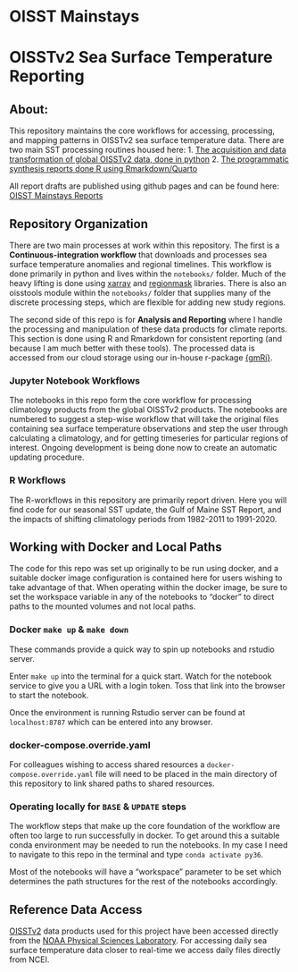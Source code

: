 OISST Mainstays
================

# OISSTv2 Sea Surface Temperature Reporting

## About:

This repository maintains the core workflows for accessing, processing,
and mapping patterns in OISSTv2 sea surface temperature data. There are
two main SST processing routines housed here: 1. [The acquisition and
data transformation of global OISSTv2 data, done in
python](https://github.com/adamkemberling/oisst_mainstays/tree/master/notebooks)
2. [The programmatic synthesis reports done R using
Rmarkdown/Quarto](https://github.com/adamkemberling/oisst_mainstays/tree/master/R)

All report drafts are published using github pages and can be found
here: [OISST Mainstays
Reports](https://github.com/adamkemberling/oisst_mainstays/blob/master/index.md)

## Repository Organization

There are two main processes at work within this repository. The first
is a **Continuous-integration workflow** that downloads and processes
sea surface temperature anomalies and regional timelines. This workflow
is done primarily in python and lives within the `notebooks/` folder.
Much of the heavy lifting is done using [xarray]() and [regionmask]()
libraries. There is also an oisstools module within the `notebooks/`
folder that supplies many of the discrete processing steps, which are
flexible for adding new study regions.

The second side of this repo is for **Analysis and Reporting** where I
handle the processing and manipulation of these data products for
climate reports. This section is done using R and Rmarkdown for
consistent reporting (and because I am much better with these tools).
The processed data is accessed from our cloud storage using our in-house
r-package [{gmRi}](www.github.com/gulfofmaine/gmri).

### Jupyter Notebook Workflows

The notebooks in this repo form the core workflow for processing
climatology products from the global OISSTv2 products. The notebooks are
numbered to suggest a step-wise workflow that will take the original
files containing sea surface temperature observations and step the user
through calculating a climatology, and for getting timeseries for
particular regions of interest. Ongoing development is being done now to
create an automatic updating procedure.

### R Workflows

The R-workflows in this repository are primarily report driven. Here you
will find code for our seasonal SST update, the Gulf of Maine SST
Report, and the impacts of shifting climatology periods from 1982-2011
to 1991-2020.

## Working with Docker and Local Paths

The code for this repo was set up originally to be run using docker, and
a suitable docker image configuration is contained here for users
wishing to take advantage of that. When operating within the docker
image, be sure to set the workspace variable in any of the notebooks to
“docker” to direct paths to the mounted volumes and not local paths.

### Docker `make up` & `make down`

These commands provide a quick way to spin up notebooks and rstudio
server.

Enter `make up` into the terminal for a quick start. Watch for the
notebook service to give you a URL with a login token. Toss that link
into the browser to start the notebook.

Once the environment is running Rstudio server can be found at
`localhost:8787` which can be entered into any browser.

### docker-compose.override.yaml

For colleagues wishing to access shared resources a
`docker-compose.override.yaml` file will need to be placed in the main
directory of this repository to link shared paths to shared resources.

### Operating locally for `BASE` & `UPDATE` steps

The workflow steps that make up the core foundation of the workflow are
often too large to run successfully in docker. To get around this a
suitable conda environment may be needed to run the notebooks. In my
case I need to navigate to this repo in the terminal and type
`conda activate py36`.

Most of the notebooks will have a “workspace” parameter to be set which
determines the path structures for the rest of the notebooks
accordingly.

## Reference Data Access

[OISSTv2](https://www.ncdc.noaa.gov/oisst/optimum-interpolation-sea-surface-temperature-oisst-v21)
data products used for this project have been accessed directly from the
[NOAA Physical Sciences
Laboratory](https://psl.noaa.gov/data/gridded/data.noaa.oisst.v2.highres.html).
For accessing daily sea surface temperature data closer to real-time we
access daily files directly from NCEI.

